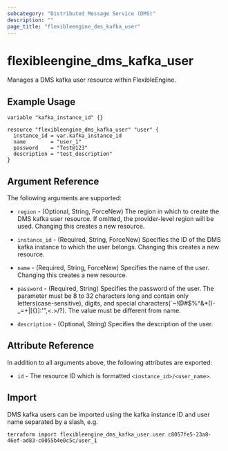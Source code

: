 ```yaml
---
subcategory: "Distributed Message Service (DMS)"
description: ""
page_title: "flexibleengine_dms_kafka_user"
---
```


# flexibleengine_dms_kafka_user

Manages a DMS kafka user resource within FlexibleEngine.

## Example Usage

```hcl
variable "kafka_instance_id" {}

resource "flexibleengine_dms_kafka_user" "user" {
  instance_id = var.kafka_instance_id
  name        = "user_1"
  password    = "Test@123"
  description = "test_description"
}
```

## Argument Reference

The following arguments are supported:

* `region` - (Optional, String, ForceNew) The region in which to create the DMS kafka user resource. If omitted, the
  provider-level region will be used. Changing this creates a new resource.

* `instance_id` - (Required, String, ForceNew) Specifies the ID of the DMS kafka instance to which the user belongs.
  Changing this creates a new resource.

* `name` - (Required, String, ForceNew) Specifies the name of the user. Changing this creates a new resource.

* `password` - (Required, String) Specifies the password of the user. The parameter must be 8 to 32 characters
  long and contain only letters(case-sensitive), digits, and special characters(`~!@#$%^&*()-_=+|[{}]:'",<.>/?).
  The value must be different from name.

* `description` - (Optional, String) Specifies the description of the user.

## Attribute Reference

In addition to all arguments above, the following attributes are exported:

* `id` - The resource ID which is formatted `<instance_id>/<user_name>`.

## Import

DMS kafka users can be imported using the kafka instance ID and user name separated by a slash, e.g.

```shell
terraform import flexibleengine_dms_kafka_user.user c8057fe5-23a8-46ef-ad83-c0055b4e0c5c/user_1
```
